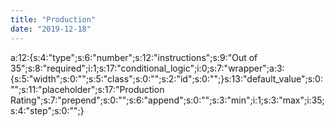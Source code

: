 ```yaml
---
title: "Production"
date: "2019-12-18"
---
```


a:12:{s:4:"type";s:6:"number";s:12:"instructions";s:9:"Out of 35";s:8:"required";i:1;s:17:"conditional\_logic";i:0;s:7:"wrapper";a:3:{s:5:"width";s:0:"";s:5:"class";s:0:"";s:2:"id";s:0:"";}s:13:"default\_value";s:0:"";s:11:"placeholder";s:17:"Production Rating";s:7:"prepend";s:0:"";s:6:"append";s:0:"";s:3:"min";i:1;s:3:"max";i:35;s:4:"step";s:0:"";}
